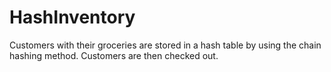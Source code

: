 # HashInventory
Customers with their groceries are stored in a hash table by using the chain hashing method. Customers are then checked out.
